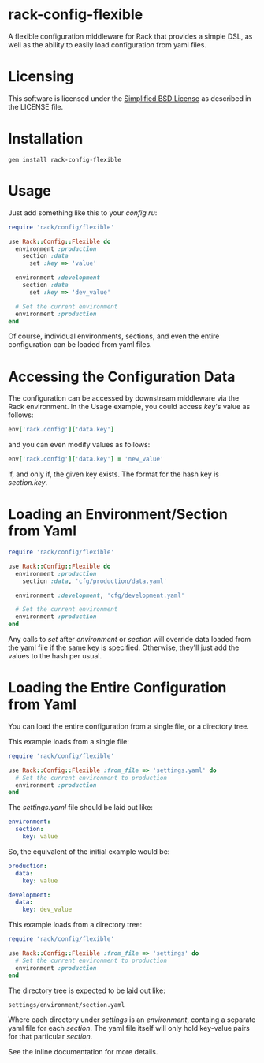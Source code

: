 rack-config-flexible
====================

A flexible configuration middleware for Rack that provides a simple DSL, 
as well as the ability to easily load configuration from yaml files.

Licensing
=========

This software is licensed under the [Simplified BSD License](http://en.wikipedia.org/wiki/BSD_licenses#2-clause_license_.28.22Simplified_BSD_License.22_or_.22FreeBSD_License.22.29) as described in the LICENSE file.

Installation
============

    gem install rack-config-flexible

Usage
=====

Just add something like this to your _config.ru_:

```ruby
require 'rack/config/flexible'

use Rack::Config::Flexible do
  environment :production
    section :data
      set :key => 'value'

  environment :development
    section :data
      set :key => 'dev_value'

  # Set the current environment
  environment :production
end
```

Of course, individual environments, sections, and even the entire configuration can be loaded from yaml files.

Accessing the Configuration Data
================================

The configuration can be accessed by downstream middleware via the Rack environment. In the Usage example,
you could access _key_'s value as follows:

```ruby
env['rack.config']['data.key']
```

and you can even modify values as follows:

```ruby
env['rack.config']['data.key'] = 'new_value'
```

if, and only if, the given key exists. The format for the hash key is _section.key_.

Loading an Environment/Section from Yaml
========================================

```ruby
require 'rack/config/flexible'

use Rack::Config::Flexible do
  environment :production
    section :data, 'cfg/production/data.yaml'

  environment :development, 'cfg/development.yaml'

  # Set the current environment
  environment :production
end
```

Any calls to _set_ after _environment_ or _section_ will override
data loaded from the yaml file if the same key is specified.
Otherwise, they'll just add the values to the hash per usual.

Loading the Entire Configuration from Yaml
==========================================

You can load the entire configuration from a single file, or a
directory tree.

This example loads from a single file:

```ruby
require 'rack/config/flexible'

use Rack::Config::Flexible :from_file => 'settings.yaml' do
  # Set the current environment to production
  environment :production
end
```

The _settings.yaml_ file should be laid out like:

```yaml
environment:
  section:
    key: value
```

So, the equivalent of the initial example would be:

```yaml
production:
  data:
    key: value

development:
  data:
    key: dev_value
```

This example loads from a directory tree:

```ruby
require 'rack/config/flexible'

use Rack::Config::Flexible :from_file => 'settings' do
  # Set the current environment to production
  environment :production
end
```

The directory tree is expected to be laid out like:

	settings/environment/section.yaml

Where each directory under _settings_ is an _environment_, 
containg a separate yaml file for each _section_. 
The yaml file itself will only hold key-value pairs for
that particular _section_.

See the inline documentation for more details.


